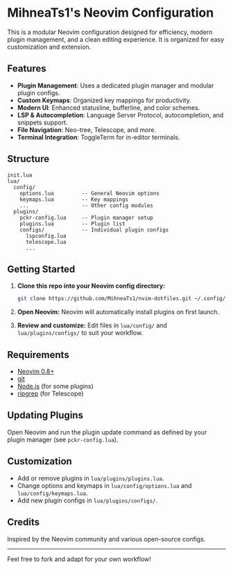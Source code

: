 # MihneaTs1's Neovim Configuration

This is a modular Neovim configuration designed for efficiency, modern plugin management, and a clean editing experience. It is organized for easy customization and extension.

## Features

- **Plugin Management**: Uses a dedicated plugin manager and modular plugin configs.
- **Custom Keymaps**: Organized key mappings for productivity.
- **Modern UI**: Enhanced statusline, bufferline, and color schemes.
- **LSP & Autocompletion**: Language Server Protocol, autocompletion, and snippets support.
- **File Navigation**: Neo-tree, Telescope, and more.
- **Terminal Integration**: ToggleTerm for in-editor terminals.

## Structure

```plaintext
init.lua
lua/
  config/
    options.lua         -- General Neovim options
    keymaps.lua         -- Key mappings
    ...                 -- Other config modules
  plugins/
    pckr-config.lua     -- Plugin manager setup
    plugins.lua         -- Plugin list
    configs/            -- Individual plugin configs
      lspconfig.lua
      telescope.lua
      ...
```

## Getting Started

1. **Clone this repo into your Neovim config directory:**

   ```sh
   git clone https://github.com/MihneaTs1/nvim-dotfiles.git ~/.config/nvim
   ```

2. **Open Neovim:**
   Neovim will automatically install plugins on first launch.
3. **Review and customize:**
   Edit files in `lua/config/` and `lua/plugins/configs/` to suit your workflow.

## Requirements

- [Neovim 0.8+](https://neovim.io/)
- [git](https://git-scm.com/)
- [Node.js](https://nodejs.org/) (for some plugins)
- [ripgrep](https://github.com/BurntSushi/ripgrep) (for Telescope)

## Updating Plugins

Open Neovim and run the plugin update command as defined by your plugin manager (see `pckr-config.lua`).

## Customization

- Add or remove plugins in `lua/plugins/plugins.lua`.
- Change options and keymaps in `lua/config/options.lua` and `lua/config/keymaps.lua`.
- Add new plugin configs in `lua/plugins/configs/`.

## Credits

Inspired by the Neovim community and various open-source configs.

---
Feel free to fork and adapt for your own workflow!
